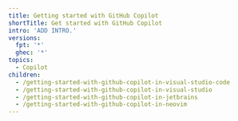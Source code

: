 ```yaml
---
title: Getting started with GitHub Copilot
shortTitle: Get started with GitHub Copilot
intro: 'ADD INTRO.'
versions:
  fpt: '*'
  ghec: '*'
topics:
  - Copilot
children:
  - /getting-started-with-github-copilot-in-visual-studio-code
  - /getting-started-with-github-copilot-in-visual-studio
  - /getting-started-with-github-copilot-in-jetbrains
  - /getting-started-with-github-copilot-in-neovim
---
```

